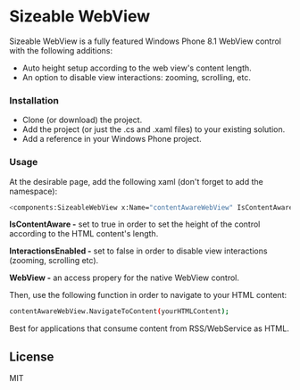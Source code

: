 # Sizeable WebView 

Sizeable WebView is a fully featured Windows Phone 8.1 WebView control with the following additions:

  - Auto height setup according to the web view's content length.
  - An option to disable view interactions: zooming, scrolling, etc. 

### Installation
  - Clone (or download) the project.
  - Add the project (or just the .cs and .xaml files) to your existing solution.
  - Add a reference in your Windows Phone project.
  

### Usage

At the desirable page, add the following xaml (don't forget to add the namespace):

```sh
<components:SizeableWebView x:Name="contentAwareWebView" IsContentAware="True" InteractionsEnabled="False" />
```

**IsContentAware -** set to true in order to set the height of the control according to the HTML content's length. 

**InteractionsEnabled -** set to false in order to disable view interactions (zooming, scrolling etc).

**WebView -** an access propery for the native WebView control.


Then, use the following function in order to navigate to your HTML content:

```sh
contentAwareWebView.NavigateToContent(yourHTMLContent);
```

Best for applications that consume content from RSS/WebService as HTML.


License
----

MIT



